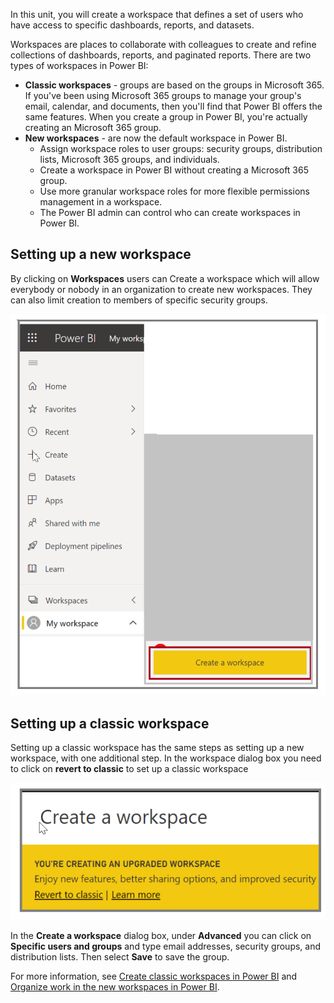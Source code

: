 In this unit, you will create a workspace that defines a set of users who have access to specific dashboards, reports, and datasets.

Workspaces are places to collaborate with colleagues to create and refine collections of dashboards, reports, and paginated reports. There are two types of workspaces in Power BI:

- **Classic workspaces** - groups are based on the groups in Microsoft 365. If you've been using Microsoft 365 groups to manage your group's email, calendar, and documents, then you'll find that Power BI offers the same features. When you create a group in Power BI, you're actually creating an Microsoft 365 group.
- **New workspaces** - are now the default workspace in Power BI. 
    - Assign workspace roles to user groups: security groups, distribution lists, Microsoft 365 groups, and individuals.
    - Create a workspace in Power BI without creating a Microsoft 365 group.
    - Use more granular workspace roles for more flexible permissions management in a workspace.
    - The Power BI admin can control who can create workspaces in Power BI.

## Setting up a new workspace

By clicking on **Workspaces** users can Create a workspace which will allow everybody or nobody in an organization to create new workspaces. They can also limit creation to members of specific security groups.

![Screenshot of the Workspace settings dialog.](../media/06-power-bi-desktop-workspace-settings-2.png)

## Setting up a classic workspace

Setting up a classic workspace has the same steps as setting up a new workspace, with one additional step.  In the workspace dialog box you need to click on **revert to classic** to set up a classic workspace

![Screenshot of the "My Workspace" menu option.](../media/power-bi-learn-06-01-expand-my-workspace-2.png)

In the **Create a workspace** dialog box, under **Advanced** you can click on **Specific users and groups** and type email addresses, security groups, and distribution lists. Then select **Save** to save the group.

For more information, see [Create classic workspaces in Power BI](/power-bi/collaborate-share/service-create-workspaces/?azure-portal=true) and [Organize work in the new workspaces in Power BI](/power-bi/service-new-workspaces/?azure-portal=true).
